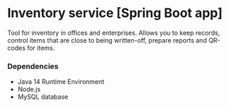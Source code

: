 # Inventory service [Spring Boot app]

Tool for inventory in offices and enterprises.
Allows you to keep records, control items that are close to being written-off, prepare reports and QR-codes for items.

### Dependencies

* Java 14 Runtime Environment
* Node.js
* MySQL database